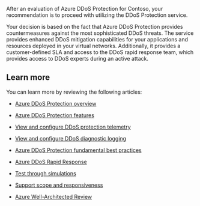 After an evaluation of Azure DDoS Protection for Contoso, your recommendation is to proceed with utilizing the DDoS Protection service.

Your decision is based on the fact that Azure DDoS Protection provides countermeasures against the most sophisticated DDoS threats. The service provides enhanced DDoS mitigation capabilities for your applications and resources deployed in your virtual networks. Additionally, it provides a customer-defined SLA and access to the DDoS rapid response team, which provides access to DDoS experts during an active attack.

## Learn more

You can learn more by reviewing the following articles:

- [Azure DDoS Protection overview](/azure/ddos-protection/ddos-protection-overview?azure-portal=true)

- [Azure DDoS Protection features](/azure/ddos-protection/ddos-protection-standard-features?azure-portal=true)

- [View and configure DDoS protection telemetry](/azure/ddos-protection/telemetry-monitoring-alerting?azure-portal=true)

- [View and configure DDoS diagnostic logging](/azure/ddos-protection/reports-and-flow-logs?azure-portal=true)

- [Azure DDoS Protection fundamental best practices](/azure/ddos-protection/fundamental-best-practices?azure-portal=true)

- [Azure DDoS Rapid Response](/azure/ddos-protection/ddos-rapid-response?azure-portal=true)

- [Test through simulations](/azure/ddos-protection/test-through-simulations?azure-portal=true)

- [Support scope and responsiveness](https://azure.microsoft.com/support/plans/response/?azure-portal=true)

- [Azure Well-Architected Review](/assessments/?mode=pre-assessment&session=a1ded723-81fd-46bc-9fbb-7fa12933254f&azure-portal=true)
